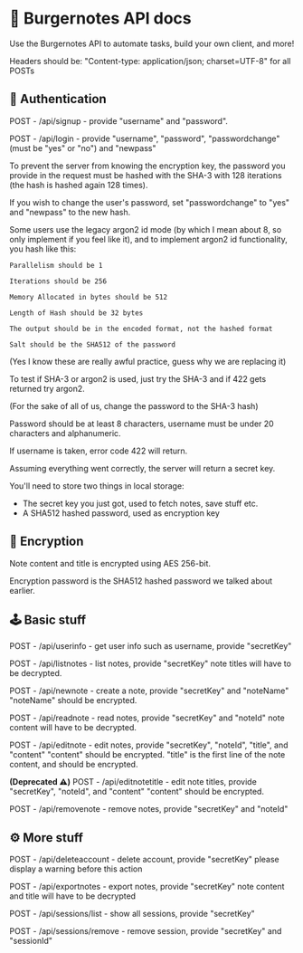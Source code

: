 # 🍔 Burgernotes API docs
Use the Burgernotes API to automate tasks, build your own client, and more!

Headers should be: "Content-type: application/json; charset=UTF-8" for all POSTs

## 🔑 Authentication

POST - /api/signup - provide "username" and "password".

POST - /api/login - provide "username", "password", "passwordchange" (must be "yes" or "no") and "newpass"

To prevent the server from knowing the encryption key, the password you provide in the request must be hashed with the SHA-3 with 128 iterations (the hash is hashed again 128 times).

If you wish to change the user's password, set "passwordchange" to "yes" and "newpass" to the new hash.


Some users use the legacy argon2 id mode (by which I mean about 8, so only implement if you feel like it), and to implement argon2 id functionality, you hash like this:
```
Parallelism should be 1

Iterations should be 256

Memory Allocated in bytes should be 512

Length of Hash should be 32 bytes

The output should be in the encoded format, not the hashed format

Salt should be the SHA512 of the password
```

(Yes I know these are really awful practice, guess why we are replacing it)

To test if SHA-3 or argon2 is used, just try the SHA-3 and if 422 gets returned try argon2.

(For the sake of all of us, change the password to the SHA-3 hash)


Password should be at least 8 characters, username must be under 20 characters and alphanumeric.

If username is taken, error code 422 will return.

Assuming everything went correctly, the server will return a secret key.

You'll need to store two things in local storage:
- The secret key you just got, used to fetch notes, save stuff etc.
- A SHA512 hashed password, used as encryption key

## 🔐 Encryption

Note content and title is encrypted using AES 256-bit.

Encryption password is the SHA512 hashed password we talked about earlier.

## 🕹️ Basic stuff

POST - /api/userinfo - get user info such as username, provide "secretKey"

POST - /api/listnotes - list notes, provide "secretKey"
note titles will have to be decrypted.

POST - /api/newnote - create a note, provide "secretKey" and "noteName"
"noteName" should be encrypted.

POST - /api/readnote - read notes, provide "secretKey" and "noteId"
note content will have to be decrypted.

POST - /api/editnote - edit notes, provide "secretKey", "noteId", "title", and "content"
"content" should be encrypted.
"title" is the first line of the note content, and should be encrypted.

**(Deprecated ⚠️)** POST - /api/editnotetitle - edit note titles, provide "secretKey", "noteId", and "content"
"content" should be encrypted.

POST - /api/removenote - remove notes, provide "secretKey" and "noteId"

## ⚙️ More stuff

POST - /api/deleteaccount - delete account, provide "secretKey"
please display a warning before this action

POST - /api/exportnotes - export notes, provide "secretKey"
note content and title will have to be decrypted

POST - /api/sessions/list - show all sessions, provide "secretKey"

POST - /api/sessions/remove - remove session, provide "secretKey" and "sessionId"
